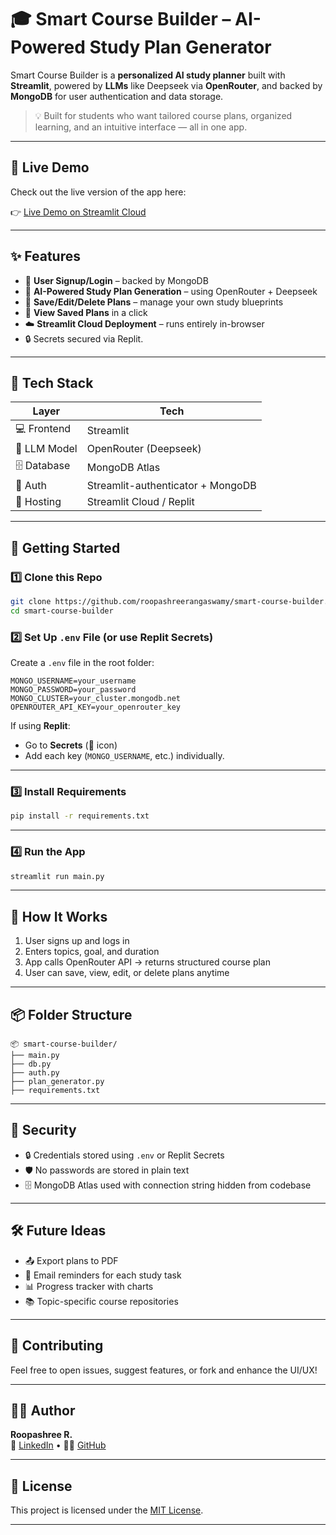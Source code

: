 # 🎓 Smart Course Builder – AI-Powered Study Plan Generator

Smart Course Builder is a **personalized AI study planner** built with **Streamlit**, powered by **LLMs** like Deepseek via **OpenRouter**, and backed by **MongoDB** for user authentication and data storage.

> 💡 Built for students who want tailored course plans, organized learning, and an intuitive interface — all in one app.

---

## 🚀 Live Demo

Check out the live version of the app here:

👉 [Live Demo on Streamlit Cloud](https://coursebuilderai-npm2jqyzgegpuuobpefaa7.streamlit.app/)


---

## ✨ Features

- 🔐 **User Signup/Login** – backed by MongoDB
- 🧠 **AI-Powered Study Plan Generation** – using OpenRouter + Deepseek
- 💾 **Save/Edit/Delete Plans** – manage your own study blueprints
- 📑 **View Saved Plans** in a click
- ☁️ **Streamlit Cloud Deployment** – runs entirely in-browser
- 🔒 Secrets secured via Replit.

---

## 🧰 Tech Stack

| Layer            | Tech                               |
|------------------|------------------------------------|
| 💻 Frontend      | Streamlit                          |
| 🧠 LLM Model     | OpenRouter (Deepseek)              |
| 🗄️ Database      | MongoDB Atlas                      |
| 🔐 Auth          | Streamlit-authenticator + MongoDB  |
| 🚀 Hosting       | Streamlit Cloud / Replit           |

---


## 🚀 Getting Started

### 1️⃣ Clone this Repo
```bash
git clone https://github.com/roopashreerangaswamy/smart-course-builder.git
cd smart-course-builder
```

### 2️⃣ Set Up `.env` File (or use Replit Secrets)

Create a `.env` file in the root folder:

```env
MONGO_USERNAME=your_username
MONGO_PASSWORD=your_password
MONGO_CLUSTER=your_cluster.mongodb.net
OPENROUTER_API_KEY=your_openrouter_key
```

If using **Replit**:
- Go to **Secrets** (🔐 icon)
- Add each key (`MONGO_USERNAME`, etc.) individually.

---

### 3️⃣ Install Requirements

```bash
pip install -r requirements.txt
```

---

### 4️⃣ Run the App

```bash
streamlit run main.py
```

---

## 🧠 How It Works

1. User signs up and logs in
2. Enters topics, goal, and duration
3. App calls OpenRouter API → returns structured course plan
4. User can save, view, edit, or delete plans anytime

---

## 📦 Folder Structure

```
📦 smart-course-builder/
├── main.py
├── db.py
├── auth.py
├── plan_generator.py
├── requirements.txt

```

---

## 🔐 Security

- 🔒 Credentials stored using `.env` or Replit Secrets
- 🛡️ No passwords are stored in plain text
- 🗄️ MongoDB Atlas used with connection string hidden from codebase

---

## 🛠️ Future Ideas

- 📤 Export plans to PDF
- 🔔 Email reminders for each study task
- 📊 Progress tracker with charts
- 📚 Topic-specific course repositories

---

## 🤝 Contributing

Feel free to open issues, suggest features, or fork and enhance the UI/UX!

---

## 👩‍💻 Author

**Roopashree R.**  
💼 [LinkedIn](https://www.linkedin.com/in/roopashree-rangaswamy/) • 🧑‍💻 [GitHub](https://github.com/roopashreerangaswamy)

---

## 📄 License

This project is licensed under the [MIT License](LICENSE).

---


